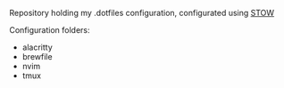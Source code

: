 Repository holding my .dotfiles configuration, configurated using [STOW](https://www.gnu.org/software/stow/)

Configuration folders:

- alacritty
- brewfile
- nvim
- tmux
